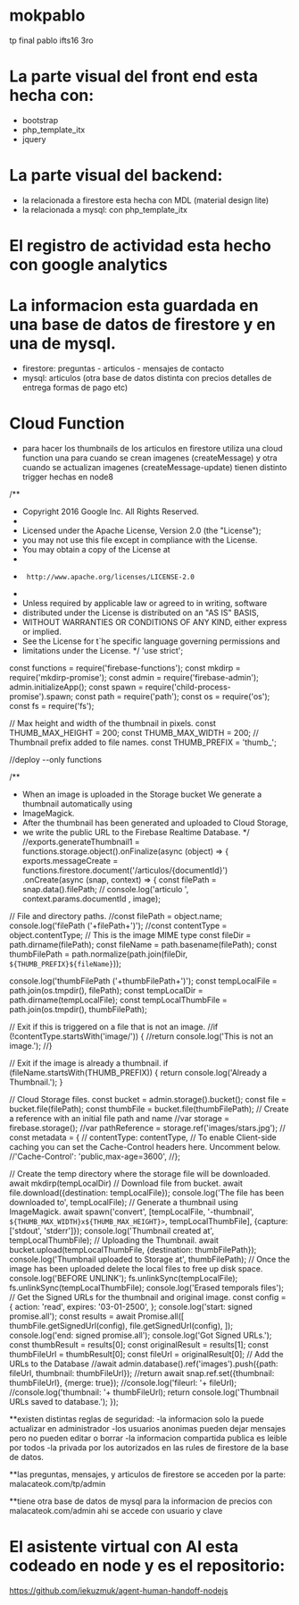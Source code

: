 # mokpablo
tp final pablo ifts16 3ro
# La parte visual del front end esta hecha con:
* bootstrap
* php_template_itx
* jquery
# La parte visual del backend:
* la relacionada a firestore esta hecha con MDL (material design lite) 
* la relacionada a mysql: con php_template_itx
# El registro de actividad esta hecho con google analytics

# La informacion esta guardada en una base de datos de firestore y en una de mysql.
* firestore: preguntas - articulos - mensajes de contacto
* mysql: articulos (otra base de datos distinta con precios detalles de entrega formas de pago etc)

# Cloud Function
- para hacer los thumbnails de los articulos en firestore utiliza una cloud function
una para cuando se crean imagenes (createMessage)
y 
otra cuando se actualizan imagenes (createMessage-update)
tienen distinto trigger
hechas en node8

/**
 * Copyright 2016 Google Inc. All Rights Reserved.
 *
 * Licensed under the Apache License, Version 2.0 (the "License");
 * you may not use this file except in compliance with the License.
 * You may obtain a copy of the License at
 *
 *      http://www.apache.org/licenses/LICENSE-2.0
 *
 * Unless required by applicable law or agreed to in writing, software
 * distributed under the License is distributed on an "AS IS" BASIS,
 * WITHOUT WARRANTIES OR CONDITIONS OF ANY KIND, either express or implied.
 * See the License for t`he specific language governing permissions and
 * limitations under the License.
 */
'use strict';

const functions = require('firebase-functions');
const mkdirp = require('mkdirp-promise');
const admin = require('firebase-admin');
admin.initializeApp();
const spawn = require('child-process-promise').spawn;
const path = require('path');
const os = require('os');
const fs = require('fs');

// Max height and width of the thumbnail in pixels.
const THUMB_MAX_HEIGHT = 200;
const THUMB_MAX_WIDTH = 200;
// Thumbnail prefix added to file names.
const THUMB_PREFIX = 'thumb_';


//deploy --only functions

/**
 * When an image is uploaded in the Storage bucket We generate a thumbnail automatically using
 * ImageMagick.
 * After the thumbnail has been generated and uploaded to Cloud Storage,
 * we write the public URL to the Firebase Realtime Database.
 */
//exports.generateThumbnail1 = functions.storage.object().onFinalize(async (object) => {
exports.messageCreate = functions.firestore.document('/articulos/{documentId}')
  .onCreate(async (snap, context) => {
    const filePath = snap.data().filePath;
   // console.log('articulo ', context.params.documentId , image);
  
  // File and directory paths.
  //const filePath = object.name;
  console.log('filePath ('+filePath+')');
  //const contentType = object.contentType; // This is the image MIME type
  const fileDir = path.dirname(filePath);
  const fileName = path.basename(filePath);
  const thumbFilePath = path.normalize(path.join(fileDir, `${THUMB_PREFIX}${fileName}`));

  console.log('thumbFilePath ('+thumbFilePath+')');
  const tempLocalFile = path.join(os.tmpdir(), filePath);
  const tempLocalDir = path.dirname(tempLocalFile);
  const tempLocalThumbFile = path.join(os.tmpdir(), thumbFilePath);

  // Exit if this is triggered on a file that is not an image.
  //if (!contentType.startsWith('image/')) {
    //return console.log('This is not an image.');
  //}

  // Exit if the image is already a thumbnail.
  if (fileName.startsWith(THUMB_PREFIX)) {
    return console.log('Already a Thumbnail.');
  }

  // Cloud Storage files.
  const bucket = admin.storage().bucket();
  const file = bucket.file(filePath);
  const thumbFile = bucket.file(thumbFilePath);
  // Create a reference with an initial file path and name
//var storage = firebase.storage();
//var pathReference = storage.ref('images/stars.jpg');
 // const metadata = {
  //  contentType: contentType,
    // To enable Client-side caching you can set the Cache-Control headers here. Uncomment below.
     //'Cache-Control': 'public,max-age=3600',
  //};
  
  // Create the temp directory where the storage file will be downloaded.
  await mkdirp(tempLocalDir)
  // Download file from bucket.
  await file.download({destination: tempLocalFile});
  console.log('The file has been downloaded to', tempLocalFile);
  // Generate a thumbnail using ImageMagick.
  await spawn('convert', [tempLocalFile, '-thumbnail', `${THUMB_MAX_WIDTH}x${THUMB_MAX_HEIGHT}>`, tempLocalThumbFile], {capture: ['stdout', 'stderr']});
  console.log('Thumbnail created at', tempLocalThumbFile);
  // Uploading the Thumbnail.
  await bucket.upload(tempLocalThumbFile, {destination: thumbFilePath});
  console.log('Thumbnail uploaded to Storage at', thumbFilePath);
  // Once the image has been uploaded delete the local files to free up disk space.
   console.log('BEFORE UNLINK');
  fs.unlinkSync(tempLocalFile);
  fs.unlinkSync(tempLocalThumbFile);
  console.log('Erased temporals files');
  // Get the Signed URLs for the thumbnail and original image.
  const config = {
    action: 'read',
    expires: '03-01-2500',
  };
  console.log('start: signed promise.all');
  const results = await Promise.all([
    thumbFile.getSignedUrl(config),
    file.getSignedUrl(config),
  ]);
  console.log('end: signed promise.all');
  console.log('Got Signed URLs.');
  const thumbResult = results[0];
  const originalResult = results[1];
  const thumbFileUrl = thumbResult[0];
  const fileUrl = originalResult[0];
  // Add the URLs to the Database
  //await admin.database().ref('images').push({path: fileUrl, thumbnail: thumbFileUrl});
  //return 
  await snap.ref.set({thumbnail: thumbFileUrl}, {merge: true});
  //console.log('fileurl: '+ fileUrl);
  //console.log('thumbnail: '+ thumbFileUrl);
  return console.log('Thumbnail URLs saved to database.');
});

**existen distintas reglas de seguridad:
-la informacion solo la puede actualizar en administrador
-los usuarios anonimas pueden dejar mensajes pero no pueden editar o borrar
-la informacion compartida publica es leible por todos
-la privada por los autorizados en las rules de firestore de la base de datos.

**las preguntas, mensajes, y articulos de firestore se acceden por la parte:
malacateok.com/tp/admin

**tiene otra base de datos de mysql
para la informacion de precios con 
malacateok.com/admin
ahi se accede con usuario y clave

# El asistente virtual con AI esta codeado en node y es el repositorio:
https://github.com/iekuzmuk/agent-human-handoff-nodejs

